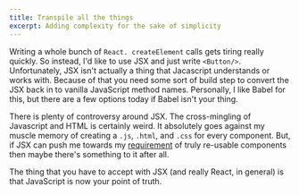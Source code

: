 ```yaml
---
title: Transpile all the things
excerpt: Adding complexity for the sake of simplicity
---
```


Writing a whole bunch of `React. createElement` calls gets tiring really quickly. So instead, I'd like to use JSX and just write `<Button/>`. Unfortunately, JSX isn't actually a thing that Jacascript understands or works with. Because of that you need some sort of build step to convert the JSX back in to vanilla JavaScript method names. Personally, I like Babel for this, but there are a few options today if Babel isn't your thing.

There is plenty of controversy around JSX. The cross-mingling of Javascript and HTML is certainly weird. It absolutely goes against my muscle memory of creating a `.js`, `.html`, and `.css` for every component. But, if JSX can push me towards my [requirement]() of truly re-usable components then maybe there's something to it after all.

The thing that you have to accept with JSX (and really React, in general) is that JavaScript is now your point of truth.